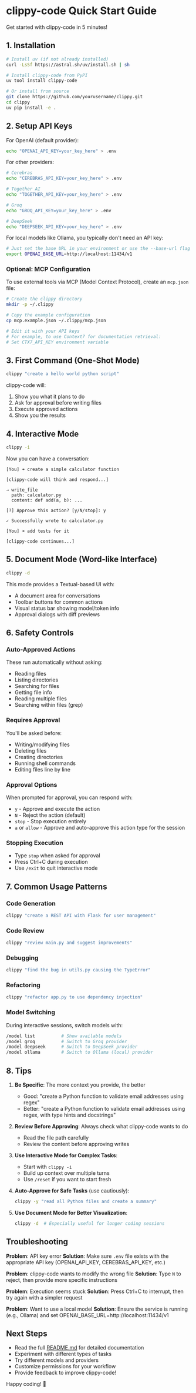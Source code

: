 # clippy-code Quick Start Guide

Get started with clippy-code in 5 minutes!

## 1. Installation

```bash
# Install uv (if not already installed)
curl -LsSf https://astral.sh/uv/install.sh | sh

# Install clippy-code from PyPI
uv tool install clippy-code

# Or install from source
git clone https://github.com/yourusername/clippy.git
cd clippy
uv pip install -e .
```

## 2. Setup API Keys

For OpenAI (default provider):

```bash
echo "OPENAI_API_KEY=your_key_here" > .env
```

For other providers:

```bash
# Cerebras
echo "CEREBRAS_API_KEY=your_key_here" > .env

# Together AI
echo "TOGETHER_API_KEY=your_key_here" > .env

# Groq
echo "GROQ_API_KEY=your_key_here" > .env

# DeepSeek
echo "DEEPSEEK_API_KEY=your_key_here" > .env
```

For local models like Ollama, you typically don't need an API key:

```bash
# Just set the base URL in your environment or use the --base-url flag
export OPENAI_BASE_URL=http://localhost:11434/v1
```

### Optional: MCP Configuration

To use external tools via MCP (Model Context Protocol), create an `mcp.json` file:

```bash
# Create the clippy directory
mkdir -p ~/.clippy

# Copy the example configuration
cp mcp.example.json ~/.clippy/mcp.json

# Edit it with your API keys
# For example, to use Context7 for documentation retrieval:
# Set CTX7_API_KEY environment variable
```

## 3. First Command (One-Shot Mode)

```bash
clippy "create a hello world python script"
```

clippy-code will:

1. Show you what it plans to do
2. Ask for approval before writing files
3. Execute approved actions
4. Show you the results

## 4. Interactive Mode

```bash
clippy -i
```

Now you can have a conversation:

```
[You] ➜ create a simple calculator function

[clippy-code will think and respond...]

→ write_file
  path: calculator.py
  content: def add(a, b): ...

[?] Approve this action? [y/N/stop]: y

✓ Successfully wrote to calculator.py

[You] ➜ add tests for it

[clippy-code continues...]
```

## 5. Document Mode (Word-like Interface)

```bash
clippy -d
```

This mode provides a Textual-based UI with:

- A document area for conversations
- Toolbar buttons for common actions
- Visual status bar showing model/token info
- Approval dialogs with diff previews

## 6. Safety Controls

### Auto-Approved Actions

These run automatically without asking:

- Reading files
- Listing directories
- Searching for files
- Getting file info
- Reading multiple files
- Searching within files (grep)

### Requires Approval

You'll be asked before:

- Writing/modifying files
- Deleting files
- Creating directories
- Running shell commands
- Editing files line by line

### Approval Options

When prompted for approval, you can respond with:

- `y` - Approve and execute the action
- `N` - Reject the action (default)
- `stop` - Stop execution entirely
- `a` or `allow` - Approve and auto-approve this action type for the session

### Stopping Execution

- Type `stop` when asked for approval
- Press Ctrl+C during execution
- Use `/exit` to quit interactive mode

## 7. Common Usage Patterns

### Code Generation

```bash
clippy "create a REST API with Flask for user management"
```

### Code Review

```bash
clippy "review main.py and suggest improvements"
```

### Debugging

```bash
clippy "find the bug in utils.py causing the TypeError"
```

### Refactoring

```bash
clippy "refactor app.py to use dependency injection"
```

### Model Switching

During interactive sessions, switch models with:

```bash
/model list          # Show available models
/model groq          # Switch to Groq provider
/model deepseek      # Switch to DeepSeek provider
/model ollama        # Switch to Ollama (local) provider
```

## 8. Tips

1. **Be Specific**: The more context you provide, the better

   - Good: "create a Python function to validate email addresses using regex"
   - Better: "create a Python function to validate email addresses using regex, with type hints and docstrings"

2. **Review Before Approving**: Always check what clippy-code wants to do

   - Read the file path carefully
   - Review the content before approving writes

3. **Use Interactive Mode for Complex Tasks**:

   - Start with `clippy -i`
   - Build up context over multiple turns
   - Use `/reset` if you want to start fresh

4. **Auto-Approve for Safe Tasks** (use cautiously):

   ```bash
   clippy -y "read all Python files and create a summary"
   ```

5. **Use Document Mode for Better Visualization**:
   ```bash
   clippy -d  # Especially useful for longer coding sessions
   ```

## Troubleshooting

**Problem**: API key error
**Solution**: Make sure `.env` file exists with the appropriate API key (OPENAI_API_KEY, CEREBRAS_API_KEY, etc.)

**Problem**: clippy-code wants to modify the wrong file
**Solution**: Type `N` to reject, then provide more specific instructions

**Problem**: Execution seems stuck
**Solution**: Press Ctrl+C to interrupt, then try again with a simpler request

**Problem**: Want to use a local model
**Solution**: Ensure the service is running (e.g., Ollama) and set OPENAI_BASE_URL=http://localhost:11434/v1

## Next Steps

- Read the full [README.md](README.md) for detailed documentation
- Experiment with different types of tasks
- Try different models and providers
- Customize permissions for your workflow
- Provide feedback to improve clippy-code!

Happy coding! 📎
